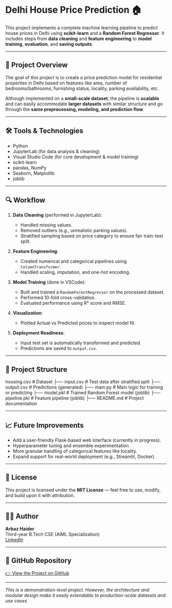 # Delhi House Price Prediction 🏠

This project implements a complete machine learning pipeline to predict house prices in Delhi using **scikit-learn** and a **Random Forest Regressor**. It includes steps from **data cleaning** and **feature engineering** to **model training**, **evaluation**, and **saving outputs**.

---

## 📌 Project Overview

The goal of this project is to create a price prediction model for residential properties in Delhi based on features like area, number of bedrooms/bathrooms, furnishing status, locality, parking availability, etc.

Although implemented on a **small-scale dataset**, the pipeline is **scalable** and can easily accommodate **larger datasets** with similar structure and go through the **same preprocessing, modeling, and prediction flow**.

---

## 🛠️ Tools & Technologies

- Python
- JupyterLab (for data analysis & cleaning)
- Visual Studio Code (for core development & model training)
- scikit-learn
- pandas, NumPy
- Seaborn, Matplotlib
- joblib

---

## 🔍 Workflow

1. **Data Cleaning** (performed in JupyterLab):
   - Handled missing values.
   - Removed outliers (e.g., unrealistic parking values).
   - Stratified sampling based on price category to ensure fair train-test split.

2. **Feature Engineering**:
   - Created numerical and categorical pipelines using `ColumnTransformer`.
   - Handled scaling, imputation, and one-hot encoding.

3. **Model Training** (done in VSCode):
   - Built and trained a `RandomForestRegressor` on the processed dataset.
   - Performed 10-fold cross-validation.
   - Evaluated performance using R² score and RMSE.

4. **Visualization**:
   - Plotted Actual vs Predicted prices to inspect model fit.

5. **Deployment Readiness**:
   - Input test set is automatically transformed and predicted.
   - Predictions are saved to `output.csv`.

---

## 📂 Project Structure
housing.csv # Dataset
├── input.csv # Test data after stratified split
├── output.csv # Predictions (generated)
├── main.py # Main logic for training or predicting
├── model.pkl # Trained Random Forest model (joblib)
├── pipeline.pkl # Feature pipeline (joblib)
├── README.md # Project documentation


---

## 📈 Future Improvements

- Add a user-friendly Flask-based web interface (currently in progress).
- Hyperparameter tuning and ensemble experimentation.
- More granular handling of categorical features like locality.
- Expand support for real-world deployment (e.g., Streamlit, Docker).

---

## 📜 License

This project is licensed under the **MIT License** — feel free to use, modify, and build upon it with attribution.

---

## 🙋‍♂️ Author

**Arbaz Haider**  
Third-year B.Tech CSE (AIML Specialization)  
[LinkedIn](https://www.linkedin.com/in/arbazhaider11042005/)

---

## 🔗 GitHub Repository

[👉 View the Project on GitHub](https://github.com/your-username/delhi-house-price-prediction)

---

*This is a demonstration-level project. However, the architecture and modular design make it easily extendable to production-scale datasets and use cases.*


